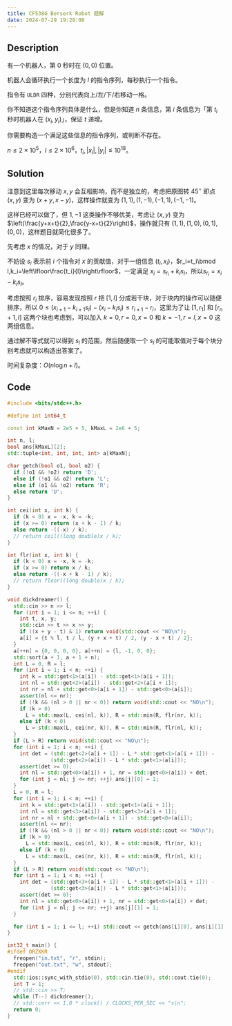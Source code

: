 ```yaml
---
title: CF538G Berserk Robot 题解
date: 2024-07-29 19:29:00
---
```


## Description

有一个机器人，第 $0$ 秒时在 $(0,0)$ 位置。

机器人会循环执行一个长度为 $l$ 的指令序列，每秒执行一个指令。

指令有 `ULDR` 四种，分别代表向上/左/下/右移动一格。

你不知道这个指令序列具体是什么，但是你知道 $n$ 条信息，第 $i$ 条信息为「第 $t_i$ 秒时机器人在 $(x_i,y_i)$」，保证 $t$ 递增。

你需要构造一个满足这些信息的指令序列，或判断不存在。

$n \le 2 \times 10^5$，$l \le 2 \times 10^6$，$t_i,|x_i|,|y_i| \le 10^{18}$。

## Solution

注意到这里每次移动 $x,y$ 会互相影响，而不是独立的，考虑把原图转 $45^{\circ}$ 即点 $(x,y)$ 变为 $(x+y,x-y)$，这样操作就变为 $(1,1),(1,-1),(-1,1),(-1,-1)$。

这样已经可以做了，但 $1,-1$ 这类操作不够优美，考虑让 $(x,y)$ 变为 $\left(\frac{y+x+t}{2},\frac{y-x+t}{2}\right)$，操作就只有 $(1,1),(1,0),(0,1),(0,0)$，这样题目就简化很多了。

先考虑 $x$ 的情况，对于 $y$ 同理。

不妨设 $s_i$ 表示前 $i$ 个指令对 $x$ 的贡献值，对于一组信息 $(t_i,x_i)$，$r_i=t_i\bmod l,k_i=\left\lfloor\frac{t_i}{l}\right\rfloor$，一定满足 $x_i=s_{r_i}+k_is_l$，所以$s_{r_i}=x_i-k_is_l$。

考虑按照 $r_i$ 排序，容易发现按照 $r$ 把 $[1,l]$ 分成若干块，对于块内的操作可以随便排序，所以 $0\leq (x_{i+1}-k_{i+1}s_l)-(x_{i}-k_is_l)\leq r_{i+1}-r_{i}$，这里为了让 $[1,r_1]$ 和 $[r_n+1,l]$ 这两个块也考虑到，可以加入 $k=0,r=0,x=0$ 和 $k=-1,r=l,x=0$ 这两组信息。

通过解不等式就可以得到 $s_l$ 的范围，然后随便取一个 $s_l$ 的可能取值对于每个块分别考虑就可以构造出答案了。

时间复杂度：$O(n\log n+l)$。

## Code

```cpp
#include <bits/stdc++.h>

#define int int64_t

const int kMaxN = 2e5 + 5, kMaxL = 2e6 + 5;

int n, l;
bool ans[kMaxL][2];
std::tuple<int, int, int, int> a[kMaxN];

char getch(bool o1, bool o2) {
  if (!o1 && !o2) return 'D';
  else if (!o1 && o2) return 'L';
  else if (o1 && !o2) return 'R';
  else return 'U';
}

int cei(int x, int k) {
  if (k < 0) x = -x, k = -k;
  if (x >= 0) return (x + k - 1) / k;
  else return -((-x) / k);
  // return ceil((long double)x / k);
}

int flr(int x, int k) {
  if (k < 0) x = -x, k = -k;
  if (x >= 0) return x / k;
  else return -((-x + k - 1) / k);
  // return floor((long double)x / k);
}

void dickdreamer() {
  std::cin >> n >> l;
  for (int i = 1; i <= n; ++i) {
    int t, x, y;
    std::cin >> t >> x >> y;
    if ((x + y - t) & 1) return void(std::cout << "NO\n");
    a[i] = {t % l, t / l, (y + x + t) / 2, (y - x + t) / 2};
  }
  a[++n] = {0, 0, 0, 0}, a[++n] = {l, -1, 0, 0};
  std::sort(a + 1, a + 1 + n);
  int L = 0, R = l;
  for (int i = 1; i < n; ++i) {
    int k = std::get<1>(a[i]) - std::get<1>(a[i + 1]);
    int nl = std::get<2>(a[i]) - std::get<2>(a[i + 1]);
    int nr = nl + std::get<0>(a[i + 1]) - std::get<0>(a[i]);
    assert(nl <= nr);
    if (!k && (nl > 0 || nr < 0)) return void(std::cout << "NO\n");
    if (k > 0)
      L = std::max(L, cei(nl, k)), R = std::min(R, flr(nr, k));
    else if (k < 0)
      L = std::max(L, cei(nr, k)), R = std::min(R, flr(nl, k));
  }
  if (L > R) return void(std::cout << "NO\n");
  for (int i = 1; i < n; ++i) {
    int det = (std::get<2>(a[i + 1]) - L * std::get<1>(a[i + 1])) -
              (std::get<2>(a[i]) - L * std::get<1>(a[i]));
    assert(det >= 0);
    int nl = std::get<0>(a[i]) + 1, nr = std::get<0>(a[i]) + det;
    for (int j = nl; j <= nr; ++j) ans[j][0] = 1;
  }
  L = 0, R = l;
  for (int i = 1; i < n; ++i) {
    int k = std::get<1>(a[i]) - std::get<1>(a[i + 1]);
    int nl = std::get<3>(a[i]) - std::get<3>(a[i + 1]);
    int nr = nl + std::get<0>(a[i + 1]) - std::get<0>(a[i]);
    assert(nl <= nr);
    if (!k && (nl > 0 || nr < 0)) return void(std::cout << "NO\n");
    if (k > 0)
      L = std::max(L, cei(nl, k)), R = std::min(R, flr(nr, k));
    else if (k < 0)
      L = std::max(L, cei(nr, k)), R = std::min(R, flr(nl, k));
  }
  if (L > R) return void(std::cout << "NO\n");
  for (int i = 1; i < n; ++i) {
    int det = (std::get<3>(a[i + 1]) - L * std::get<1>(a[i + 1])) -
              (std::get<3>(a[i]) - L * std::get<1>(a[i]));
    assert(det >= 0);
    int nl = std::get<0>(a[i]) + 1, nr = std::get<0>(a[i]) + det;
    for (int j = nl; j <= nr; ++j) ans[j][1] = 1;
  }

  for (int i = 1; i <= l; ++i) std::cout << getch(ans[i][0], ans[i][1]);
}

int32_t main() {
#ifdef ORZXKR
  freopen("in.txt", "r", stdin);
  freopen("out.txt", "w", stdout);
#endif
  std::ios::sync_with_stdio(0), std::cin.tie(0), std::cout.tie(0);
  int T = 1;
  // std::cin >> T;
  while (T--) dickdreamer();
  // std::cerr << 1.0 * clock() / CLOCKS_PER_SEC << "s\n";
  return 0;
}
```